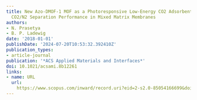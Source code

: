 ```yaml
---
title: New Azo-DMOF-1 MOF as a Photoresponsive Low-Energy CO2 Adsorbent and Its Exceptional
  CO2/N2 Separation Performance in Mixed Matrix Membranes
authors:
- N. Prasetya
- B. P. Ladewig
date: '2018-01-01'
publishDate: '2024-07-20T10:53:32.392410Z'
publication_types:
- article-journal
publication: '*ACS Applied Materials and Interfaces*'
doi: 10.1021/acsami.8b12261
links:
- name: URL
  url: 
    https://www.scopus.com/inward/record.uri?eid=2-s2.0-85054166699&doi=10.1021%2facsami.8b12261&partnerID=40&md5=fd9a8ba3eb40e9ac2911d393c0ea0732
---
```

